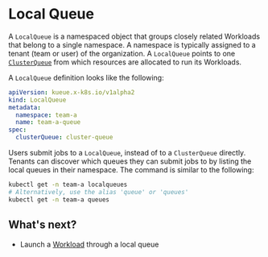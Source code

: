 # Local Queue

A `LocalQueue` is a namespaced object that groups closely related Workloads
that belong to a single namespace. A namespace is typically assigned to a tenant
(team or user) of the organization. A `LocalQueue` points to one [`ClusterQueue`](cluster_queue.md)
from which resources are allocated to run its Workloads.

A `LocalQueue` definition looks like the following:

```yaml
apiVersion: kueue.x-k8s.io/v1alpha2
kind: LocalQueue
metadata:
  namespace: team-a 
  name: team-a-queue
spec:
  clusterQueue: cluster-queue 
```

Users submit jobs to a `LocalQueue`, instead of to a `ClusterQueue` directly.
Tenants can discover which queues they can submit jobs to by listing the
local queues in their namespace. The command is similar to the following:

```sh
kubectl get -n team-a localqueues
# Alternatively, use the alias 'queue' or 'queues'
kubectl get -n team-a queues
```

## What's next?

- Launch a [Workload](/docs/concepts/workload.md) through a local queue
